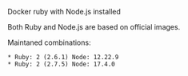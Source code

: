 Docker ruby with Node.js installed

Both Ruby and Node.js are based on official images.

Maintaned combinations:

    * Ruby: 2 (2.6.1) Node: 12.22.9
    * Ruby: 2 (2.7.5) Node: 17.4.0
